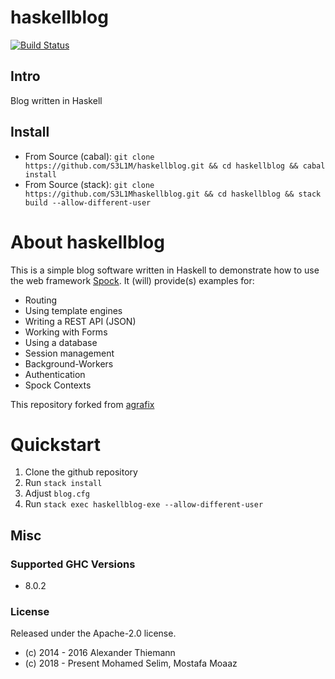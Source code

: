 haskellblog
=====

[![Build Status](https://travis-ci.org/agrafix/funblog.svg)](https://travis-ci.org/agrafix/funblog)


## Intro


Blog written in Haskell


## Install

* From Source (cabal): `git clone https://github.com/S3L1M/haskellblog.git && cd haskellblog && cabal install`
* From Source (stack): `git clone https://github.com/S3L1Mhaskellblog.git && cd haskellblog && stack build --allow-different-user`

# About haskellblog

This is a simple blog software written in Haskell to demonstrate how to
use the web framework [Spock](http://github.com/agrafix/Spock). It
(will) provide(s) examples for:

* Routing
* Using template engines
* Writing a REST API (JSON)
* Working with Forms
* Using a database
* Session management
* Background-Workers
* Authentication
* Spock Contexts


This repository forked from [agrafix](http://github.com/agrafix/funblog)

# Quickstart

1. Clone the github repository
2. Run `stack install`
3. Adjust `blog.cfg`
4. Run `stack exec haskellblog-exe --allow-different-user`

## Misc

### Supported GHC Versions

* 8.0.2

### License

Released under the Apache-2.0 license.
* (c) 2014 - 2016 Alexander Thiemann
* (c) 2018 - Present Mohamed Selim, Mostafa Moaaz
